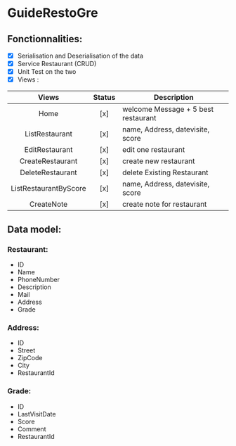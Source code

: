 # GuideRestoGre

## Fonctionnalities:
-	[x] Serialisation and Deserialisation of the data
-	[x] Service Restaurant (CRUD)
-	[x] Unit Test on the two 
- [x] Views : 

| Views 	                | Status  | Description 	|
| :----:	                | :--:    | ----------	|
| Home 	                  |   [x]   | welcome Message + 5 best restaurant	|
| ListRestaurant 	        |  [x] 	| name, Address, datevisite, score	|
| EditRestaurant 	        |	 [x]  | edit one restaurant 	|
| CreateRestaurant 	      |	 [x]  | create new restaurant 	|
| DeleteRestaurant 	      |	 [x]  | delete Existing Restaurant 	|
| ListRestaurantByScore 	|	 [x]  |  name, Address, datevisite, score 	|
| CreateNote 	            |	 [x]  | create note for restaurant 	|

## Data model:
### Restaurant:
- ID
- Name
- PhoneNumber
- Description
- Mail
- Address
- Grade
### Address:
- ID
- Street
- ZipCode
- City
- RestaurantId
### Grade:
- ID
- LastVisitDate
- Score
- Comment
- RestaurantId
